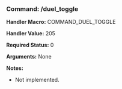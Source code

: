 ### Command: /duel_toggle

**Handler Macro:** COMMAND_DUEL_TOGGLE

**Handler Value:** 205

**Required Status:** 0

**Arguments:**
None

**Notes:**
- Not implemented.